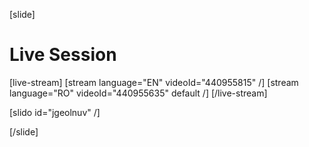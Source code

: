 [slide]
# Live Session

[live-stream]
[stream language="EN" videoId="440955815"  /]
[stream language="RO" videoId="440955635" default /]
[/live-stream]

[slido id="jgeolnuv" /]

[/slide]